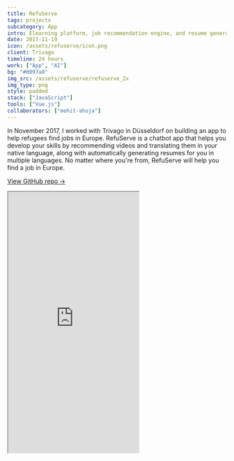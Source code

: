 ```yaml
---
title: RefuServe
tags: projects
subcategory: App
intro: Elearning platform, job recommendation engine, and resume generator chatbot for Trivago in 24 hours.
date: 2017-11-19
icon: /assets/refuserve/icon.png
client: Trivago
timeline: 24 hours
work: ["App", "AI"]
bg: "#0097a8"
img_src: /assets/refuserve/refuserve_2x
img_type: png
style: padded
stack: ["JavaScript"]
tools: ["Vue.js"]
collaborators: ["mohit-ahuja"]
---
```


In November 2017, I worked with Trivago in Düsseldorf on building an app to help refugees find jobs in Europe. RefuServe is a chatbot app that helps you develop your skills by recommending videos and translating them in your native language, along with automatically generating resumes for you in multiple languages. No matter where you're from, RefuServe will help you find a job in Europe.

[View GitHub repo &rarr;](https://github.com/AnandChowdhary/refuserve)

<div class="three-images">
  <div><img alt="" src="/assets/refuserve/1.png"></div>
  <div><img alt="" src="/assets/refuserve/2.png"></div>
  <div><img alt="" src="/assets/refuserve/3.png"></div>
</div>
<div class="two-images shadow">
  <div><img alt="" src="/assets/refuserve/slide1.jpg"></div>
  <div><img alt="" src="/assets/refuserve/slide2.jpg"></div>
</div>

<iframe class="video-embed" height="600" src="https://www.youtube.com/embed/K-2cs4cFhCk?controls=0&modestbranding=1"> </iframe>
